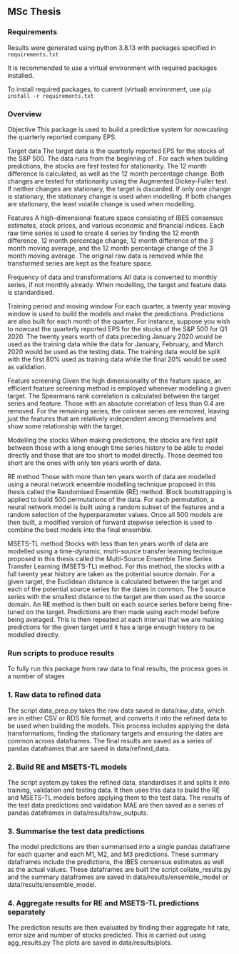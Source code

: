 ## MSc Thesis

### Requirements
Results were generated using python 3.8.13
with packages specified in `requirements.txt`

It is recommended to use a virtual environment with required packages installed.

To install required packages, to current (virtual) environment, use
`pip install -r requirements.txt`

### Overview

Objective
This package is used to build a predictive system for nowcasting the quarterly
reported company EPS. 

Target data
The target data is the quarterly reported EPS for the stocks of the S&P 500. The
data runs from the beginning of . For each when building predictions, the stocks
are first tested for stationarity. The 12 month difference is calculated, as well
as the 12 month percentage change. Both changes are tested for stationarity using
the Augmented Dickey-Fuller test. If neither changes are stationary, the target is
discarded. If only one change is stationary, the stationary change is used when
modelling. If both changes are stationary, the least volatile change is used when
modelling.

Features
A high-dimensional feature space consisting of IBES consensus estimates, stock
prices, and various economic and financial indices. Each raw time series is used
to create 4 series by finding the 12 month difference, 12 month percentage change,
12 month difference of the 3 month moving average, and the 12 month percentage
change of the 3 month moving average. The original raw data is removed while the
transformed series are kept as the feature space.

Frequency of data and transformations
All data is converted to monthly series, if not monthly already. When modelling,
the target and feature data is standardised.

Training period and moving window
For each quarter, a twenty year moving window is used to build the models and make 
the predictions. Predictions are also built for each month of the quarter. For 
instance, suppose you wish to nowcast the quarterly reported EPS for the stocks of 
the S&P 500 for Q1 2020. The twenty years worth of data preceding January 2020 
would be used as the training data while the data for January, February, and March 
2020 would be used as the testing data. The training data would be split with the 
first 80% used as training data while the final 20% would be used as validation.

Feature screening
Given the high dimensionality of the feature space, an efficient feature screening
method is employed whenever modelling a given target. The Spearmans rank correlation
is calculated between the target series and feature. Those with an absolute correlation
of less than 0.4 are removed. For the remaining series, the colinear series are
removed, leaving just the features that are relatively independent among themselves
and show some relationship with the target. 

Modelling the stocks
When making predictions, the stocks are first split between those with a long enough
time series history to be able to model directly and those that are too short to
model directly. Those deemed too short are the ones with only ten years worth of
data. 

RE method
Those with more than ten years worth of data are modelled using a neural network
ensemble modelling technique proposed in this thesis called the Randomised Ensemble
(RE) method. Block bootstrapping is applied to build 500 permutations of the data.
For each permutation, a neural network model is built using a random subset of the
features and a random selection of the hyperparameter values. Once all 500 models
are then built, a modified version of forward stepwise selection is used to combine
the best models into the final ensemble. 

MSETS-TL method
Stocks with less than ten years worth of data are modelled using a time-dynamic,
multi-source transfer learning technique proposed in this thesis called the
Multi-Source Ensemble Time Series Transfer Learning (MSETS-TL) method. For this 
method, the stocks with a full twenty year history are taken as the potential source
domain. For a given target, the Euclidean distance is calculated between the target
and each of the potential source series for the dates in common. The 5 source series
with the smallest distance to the target are then used as the source domain. An
RE method is then built on each source series before being fine-tuned on the target.
Predictions are then made using each model before being averaged. This is then
repeated at each interval that we are making predictions for the given target until
it has a large enough history to be modelled directly.

### Run scripts to produce results

To fully run this package from raw data to final results, the process goes in
a number of stages

### 1. Raw data to refined data

The script data_prep.py takes the raw data saved in data/raw_data, which are in 
either CSV or RDS file format, and converts it into the refined data to be used 
when building the models. This process includes applying the data transformations, 
finding the stationary targets and ensuring the dates are common across dataframes. 
The final results are saved as a series of pandas dataframes that are saved in 
data/refined_data.

### 2. Build RE and MSETS-TL models

The script system.py takes the refined data, standardises it and splits it into
training, validation and testing data. It then uses this data to build the RE and
MSETS-TL models before applying them to the test data. The results of the test
data predictions and validation MAE are then saved as a series of pandas dataframes
in data/results/raw_outputs.

### 3. Summarise the test data predictions

The model predictions are then summarised into a single pandas dataframe for
each quarter and each M1, M2, and M3 predictions. These summary dataframes include 
the predictions, the IBES consensus estimates as well as the actual values. These 
dataframes are built the script collate_results.py and the summary dataframes are 
saved in data/results/ensemble_model or data/results/ensemble_model. 

### 4. Aggregate results for RE and MSETS-TL predictions separately

The prediction results are then evaluated by finding their aggregate hit rate,
error size and number of stocks predicted. This is carried out using agg_results.py
The plots are saved in data/results/plots. 






